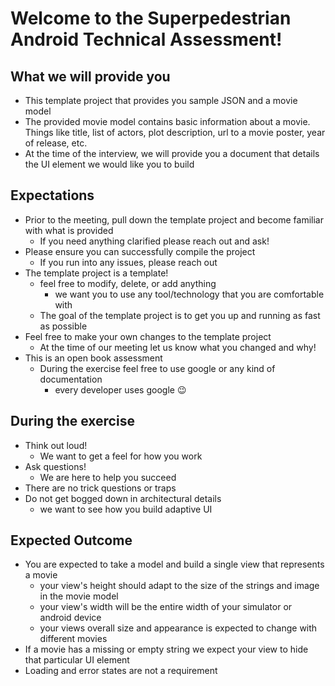 # Welcome to the Superpedestrian Android Technical Assessment!

## What we will provide you
 - This template project that provides you sample JSON and a movie model
 - The provided movie model contains basic information about a movie. Things like title, list of actors, plot description, url to a movie poster, year of release, etc.
 - At the time of the interview, we will provide you a document that details the UI element we would like you to build

## Expectations
 - Prior to the meeting, pull down the template project and become familiar with what is provided
	 - If you need anything clarified please reach out and ask!
 - Please ensure you can successfully compile the project
	 - If you run into any issues, please reach out
 - The template project is a template!
	 - feel free to modify, delete, or add anything
		 - we want you to use any tool/technology that you are comfortable with
	 - The goal of the template project is to get you up and running as fast as possible
 - Feel free to make your own changes to the template project
	 - At the time of our meeting let us know what you changed and why!
 - This is an open book assessment
	 - During the exercise feel free to use google or any kind of documentation
		 - every developer uses google 😉

## During the exercise
 - Think out loud!
	 - We want to get a feel for how you work
 - Ask questions!
	 - We are here to help you succeed
 - There are no trick questions or traps
 - Do not get bogged down in architectural details
	 - we want to see how you build adaptive UI

## Expected Outcome
 - You are expected to take a model and build a single view that represents a movie
	 - your view's height should adapt to the size of the strings and image in the movie model
	 - your view's width will be the entire width of your simulator or android device
	 - your views overall size and appearance is expected to change with different movies
 - If a movie has a missing or empty string we expect your view to hide that particular UI element
 - Loading and error states are not a requirement
